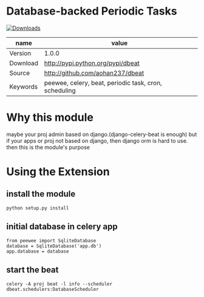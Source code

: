 # Database-backed Periodic Tasks
[![Downloads](https://pepy.tech/badge/dbeat)](https://pepy.tech/project/dbeat)

name|value
-|-
Version| 1.0.0
Download| http://pypi.python.org/pypi/dbeat
Source|http://github.com/aohan237/dbeat
Keywords|peewee, celery, beat, periodic task, cron, scheduling

# Why this module

maybe your proj admin based on django.(django-celery-beat is enough)
but if your apps or proj not based on django, then django orm is hard to use.
then this is the module's purpose

# Using the Extension

## install the module
    python setup.py install

## initial database in celery app
    from peewee import SqliteDatabase
    database = SqliteDatabase('app.db')
    app.database = database

## start the beat

    celery -A proj beat -l info --scheduler dbeat.schedulers:DatabaseScheduler